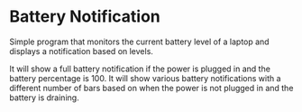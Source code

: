 # Battery Notification

Simple program that monitors the current battery level of a laptop and displays a notification based on levels.

It will show a full battery notification if the power is plugged in and the battery percentage is 100.
It will show various battery notifications with a different number of bars based on when the power is not plugged in and the battery is draining.
